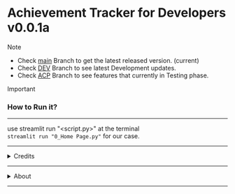 
# Achievement Tracker for Developers v0.0.1a

> [!NOTE]
> - Check [main](https://github.com/Ege-BULUT/AchievementTrackerForDevelopers/tree/main) Branch to get the latest released version. (current)
> - Check [DEV](https://github.com/Ege-BULUT/AchievementTrackerForDevelopers/tree/DEV) Branch to see latest Development updates.
> - Check [ACP](https://github.com/Ege-BULUT/AchievementTrackerForDevelopers/tree/ACP) Branch to see features that currently in Testing phase.

> [!IMPORTANT]
> ### How to Run it?
> ______
> use streamlit run "<script.py>" at the terminal <br>
> ``streamlit run "0_Home Page.py"`` for our case.

__________
<details>

<summary>Credits</summary>

### Authors:

* Ege BULUT - [GitHub](https://github.com/Ege-BULUT) | [LinkedIn](https://linkedin.com/in/EgeBULUT) | [Bento](https://bento.me/ege-bulut)

</details>

_______

<details>
<summary>About</summary>

### Project Description:

<p> This project is aims to create a platform that provides a well designed performance & achievement tracking solution 
for the developers. The platform should provide some generic features such as:
</p>
<ol>
<li>Tracking progress of the ongoing projects</li>
<li>Tracking the number of finished/ongoing/abandoned/planned projects.</li>
<li>Tracking the number of solved/unsolved LeetCode problems.</li>
<li>Tracking the number of solved/unsolved HackerRank problems.</li>
<li>And other unplanned future tracking features.</li>
</ol>

### Current Progress of the Project:
- [x] Project Planning
  - [x] Frontend planning & UI Decisions
  - [x] Backend Planning & features
  - [x] Possible future updates
  - [ ] (optional) Technical Research
  - [ ] (optional) Market Research 
- [ ] Basic UI designs & frontend part
  - [ ] Streamlit implementation
  - [ ] Multi-Page structure
  - [ ] Custom Components
  - [ ] Profile Page that shows achievements, trophies and progresses
  - [ ] Login / Sign up feature for future updates (making this project online)
- [ ] Basic backend side developments
  - [ ] Progress adding/removing/editing feature
  - [ ] API integration from GitHub / LeetCode / HackerRank to 1-click import statistics feature.
  - [ ] Save Files : import / export progress using save files
  - [ ] Achievement system : Some generic Trophies for some cases / milestones 
  - [ ] Database implementation for future updates (making this project online)
</details>

_______________